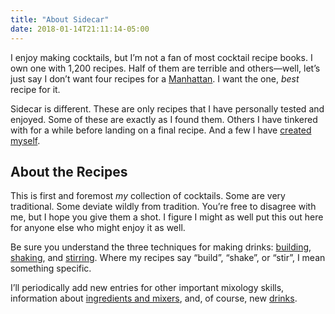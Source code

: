 ```yaml
---
title: "About Sidecar"
date: 2018-01-14T21:11:14-05:00
---
```

I enjoy making cocktails, but I’m not a fan of most cocktail recipe books. I own one with 1,200 recipes. Half of them are terrible and others&mdash;well, let’s just say I don’t want four recipes for a [Manhattan](/drinks/manhattan). I want the one, *best* recipe for it.

Sidecar is different. These are only recipes that I have personally tested and enjoyed. Some of these are exactly as I found them. Others I have tinkered with for a while before landing on a final recipe. And a few I have [created myself](/tags/sidecar-original).

## About the Recipes

This is first and foremost *my* collection of cocktails. Some are very traditional. Some deviate wildly from tradition. You’re free to disagree with me, but I hope you give them a shot. I figure I might as well put this out here for anyone else who might enjoy it as well.

Be sure you understand the three techniques for making drinks: [building](/techniques/building/), [shaking](/techniques/shaking/), and [stirring](/techniques/stirring/). Where my recipes say “build”, “shake”, or “stir”, I mean something specific.

I’ll periodically add new entries for other important mixology skills, information about [ingredients and mixers](/ingredients), and, of course, new [drinks](/drinks/).
